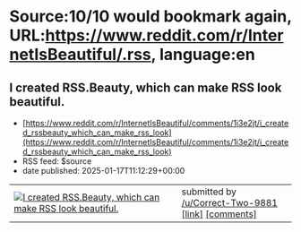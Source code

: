 # Source:10/10 would bookmark again, URL:https://www.reddit.com/r/InternetIsBeautiful/.rss, language:en

## I created RSS.Beauty, which can make RSS look beautiful.
 - [https://www.reddit.com/r/InternetIsBeautiful/comments/1i3e2jt/i_created_rssbeauty_which_can_make_rss_look](https://www.reddit.com/r/InternetIsBeautiful/comments/1i3e2jt/i_created_rssbeauty_which_can_make_rss_look)
 - RSS feed: $source
 - date published: 2025-01-17T11:12:29+00:00

<table> <tr><td> <a href="https://www.reddit.com/r/InternetIsBeautiful/comments/1i3e2jt/i_created_rssbeauty_which_can_make_rss_look/"> <img src="https://external-preview.redd.it/8_Ws8i6XTA9WhS3_oIQRif6DFiaB-x4-L2cqCZWgrBA.jpg?width=640&amp;crop=smart&amp;auto=webp&amp;s=bd341c11ad0cedc467cae0564fdfe394f380cf45" alt="I created RSS.Beauty, which can make RSS look beautiful." title="I created RSS.Beauty, which can make RSS look beautiful." /> </a> </td><td> &#32; submitted by &#32; <a href="https://www.reddit.com/user/Correct-Two-9881"> /u/Correct-Two-9881 </a> <br/> <span><a href="https://rss.beauty/">[link]</a></span> &#32; <span><a href="https://www.reddit.com/r/InternetIsBeautiful/comments/1i3e2jt/i_created_rssbeauty_which_can_make_rss_look/">[comments]</a></span> </td></tr></table>

